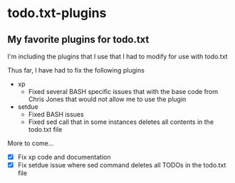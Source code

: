 # todo.txt-plugins

## My favorite plugins for todo.txt

I'm including the plugins that I use that I had to modify for use with todo.txt

Thus far, I have had to fix the following plugins

* xp
    * Fixed several BASH specific issues that with the base code from Chris Jones that would not allow me to use the plugin
* setdue
    * Fixed BASH issues
    * Fixed sed call that in some instances deletes all contents in the todo.txt file

More to come...

- [x] Fix xp code and documentation
- [x] Fix setdue issue where sed command deletes all TODOs in the todo.txt file
